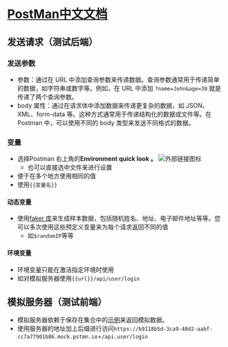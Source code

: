 # [PostMan中文文档](https://postman.org.cn/)

## 发送请求（测试后端）

### 发送参数

- 参数：通过在 URL 中添加查询参数来传递数据。查询参数通常用于传递简单的数据，如字符串或数字等。例如，在 URL 中添加 `?name=John&age=30` 就是传递了两个查询参数。
- body 属性：通过在请求体中添加数据来传递更复杂的数据，如 JSON、XML、form-data 等。这种方式通常用于传递结构化的数据或文件等。在 Postman 中，可以使用不同的 body 类型来发送不同格式的数据。

### 变量

- 选择Postman 右上角的**Environment quick look 。** ![外部链接图标](https://thdlrt.oss-cn-beijing.aliyuncs.com/eye.jpg)
  - 也可以直接选中文件来进行设置
- 便于在多个地方使用相同的值
- 使用`{{变量名}}`

#### 动态变量

- 使用[faker 库](https://www.npmjs.com/package/@faker-js/faker)来生成样本数据，包括随机姓名、地址、电子邮件地址等等。您可以多次使用这些预定义变量来为每个请求返回不同的值
  - 如`$randomIP`等等

#### 环境变量

- 环境变量只能在激活指定环境时使用
- 如对模拟服务器使用`{{url}}/api/user/login`

## 模拟服务器（测试前端）

- 模拟服务器依赖于保存在集合中的[示例](https://postman.org.cn/sending-requests/examples/)来返回模拟数据。
- 使用服务器的地址加上后缀进行访问`https://b9118b5d-3ca9-48d2-aabf-cc7a77901b86.mock.pstmn.io`+`/api.user/login`